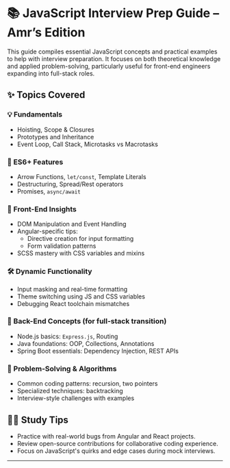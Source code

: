 # 📚 JavaScript Interview Prep Guide – Amr’s Edition

This guide compiles essential JavaScript concepts and practical examples to help with interview preparation. It focuses on both theoretical knowledge and applied problem-solving, particularly useful for front-end engineers expanding into full-stack roles.

## ✨ Topics Covered

### 💡 Fundamentals
- Hoisting, Scope & Closures
- Prototypes and Inheritance
- Event Loop, Call Stack, Microtasks vs Macrotasks

### 🚀 ES6+ Features
- Arrow Functions, `let/const`, Template Literals
- Destructuring, Spread/Rest operators
- Promises, `async/await`

### 🎨 Front-End Insights
- DOM Manipulation and Event Handling
- Angular-specific tips:
  - Directive creation for input formatting
  - Form validation patterns
- SCSS mastery with CSS variables and mixins

### 🛠️ Dynamic Functionality
- Input masking and real-time formatting
- Theme switching using JS and CSS variables
- Debugging React toolchain mismatches

### 🧪 Back-End Concepts (for full-stack transition)
- Node.js basics: `Express.js`, Routing
- Java foundations: OOP, Collections, Annotations
- Spring Boot essentials: Dependency Injection, REST APIs

### 🧠 Problem-Solving & Algorithms
- Common coding patterns: recursion, two pointers
- Specialized techniques: backtracking
- Interview-style challenges with examples

## 👨‍💻 Study Tips
- Practice with real-world bugs from Angular and React projects.
- Review open-source contributions for collaborative coding experience.
- Focus on JavaScript's quirks and edge cases during mock interviews.

---
